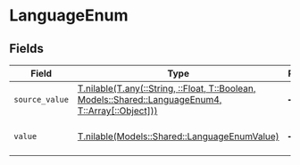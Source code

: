 # LanguageEnum


## Fields

| Field                                                                                                                                                | Type                                                                                                                                                 | Required                                                                                                                                             | Description                                                                                                                                          | Example                                                                                                                                              |
| ---------------------------------------------------------------------------------------------------------------------------------------------------- | ---------------------------------------------------------------------------------------------------------------------------------------------------- | ---------------------------------------------------------------------------------------------------------------------------------------------------- | ---------------------------------------------------------------------------------------------------------------------------------------------------- | ---------------------------------------------------------------------------------------------------------------------------------------------------- |
| `source_value`                                                                                                                                       | [T.nilable(T.any(::String, ::Float, T::Boolean, Models::Shared::LanguageEnum4, T::Array[::Object]))](../../models/shared/languageenumsourcevalue.md) | :heavy_minus_sign:                                                                                                                                   | N/A                                                                                                                                                  |                                                                                                                                                      |
| `value`                                                                                                                                              | [T.nilable(Models::Shared::LanguageEnumValue)](../../models/shared/languageenumvalue.md)                                                             | :heavy_minus_sign:                                                                                                                                   | The Locale Code of the language                                                                                                                      | en_GB                                                                                                                                                |